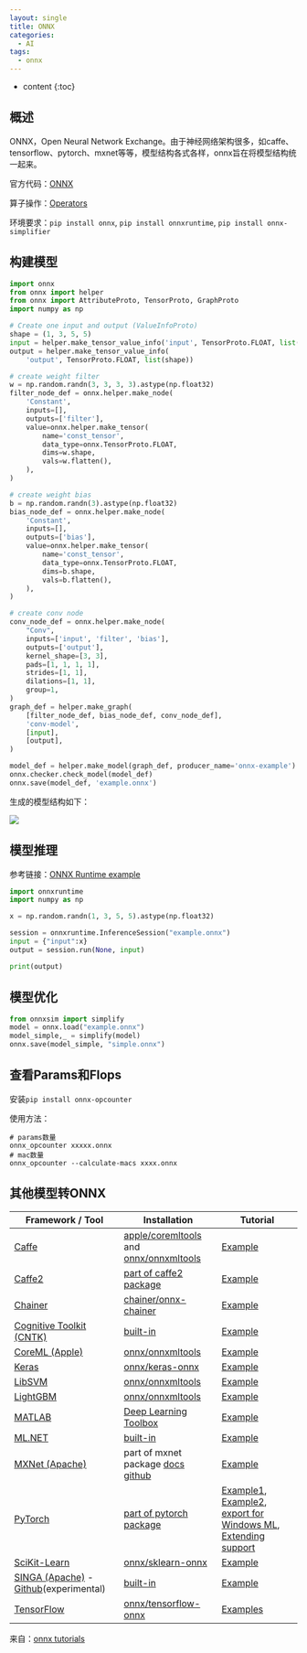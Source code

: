 ```yaml
---
layout: single
title: ONNX
categories:
  - AI
tags:
  - onnx
---
```


* content
{:toc}
## 概述

ONNX，Open Neural Network Exchange。由于神经网络架构很多，如caffe、tensorflow、pytorch、mxnet等等，模型结构各式各样，onnx旨在将模型结构统一起来。

官方代码：[ONNX](https://github.com/onnx/onnx)

算子操作：[Operators](https://github.com/onnx/onnx/blob/master/docs/Operators.md)

环境要求：`pip install onnx`, `pip install onnxruntime`, `pip install onnx-simplifier`

<!--more-->



## 构建模型

``` python
import onnx
from onnx import helper
from onnx import AttributeProto, TensorProto, GraphProto
import numpy as np

# Create one input and output (ValueInfoProto)
shape = (1, 3, 5, 5)
input = helper.make_tensor_value_info('input', TensorProto.FLOAT, list(shape))
output = helper.make_tensor_value_info(
    'output', TensorProto.FLOAT, list(shape))

# create weight filter
w = np.random.randn(3, 3, 3, 3).astype(np.float32)
filter_node_def = onnx.helper.make_node(
    'Constant',
    inputs=[],
    outputs=['filter'],
    value=onnx.helper.make_tensor(
        name='const_tensor',
        data_type=onnx.TensorProto.FLOAT,
        dims=w.shape,
        vals=w.flatten(),
    ),
)

# create weight bias
b = np.random.randn(3).astype(np.float32)
bias_node_def = onnx.helper.make_node(
    'Constant',
    inputs=[],
    outputs=['bias'],
    value=onnx.helper.make_tensor(
        name='const_tensor',
        data_type=onnx.TensorProto.FLOAT,
        dims=b.shape,
        vals=b.flatten(),
    ),
)

# create conv node
conv_node_def = onnx.helper.make_node(
    "Conv",
    inputs=['input', 'filter', 'bias'],
    outputs=['output'],
    kernel_shape=[3, 3],
    pads=[1, 1, 1, 1],
    strides=[1, 1],
    dilations=[1, 1],
    group=1,
)
graph_def = helper.make_graph(
    [filter_node_def, bias_node_def, conv_node_def],
    'conv-model',
    [input],
    [output],
)

model_def = helper.make_model(graph_def, producer_name='onnx-example')
onnx.checker.check_model(model_def)
onnx.save(model_def, 'example.onnx')
```

生成的模型结构如下：

![](https://harmonyhu.github.io/img/onnx_model.jpg)



## 模型推理

参考链接：[ONNX Runtime example](https://www.onnxruntime.ai/python/auto_examples/plot_load_and_predict.html#sphx-glr-auto-examples-plot-load-and-predict-py)

``` python
import onnxruntime
import numpy as np

x = np.random.randn(1, 3, 5, 5).astype(np.float32)

session = onnxruntime.InferenceSession("example.onnx")
input = {"input":x}
output = session.run(None, input)

print(output)
```



## 模型优化

```python
from onnxsim import simplify
model = onnx.load("example.onnx")
model_simple,_ = simplify(model)
onnx.save(model_simple, "simple.onnx")
```



## 查看Params和Flops

安装`pip install onnx-opcounter`

使用方法：

```shell
# params数量
onnx_opcounter xxxxx.onnx
# mac数量
onnx_opcounter --calculate-macs xxxx.onnx
```





## 其他模型转ONNX

| Framework / Tool                                             | Installation                                                 | Tutorial                                                     |
| ------------------------------------------------------------ | ------------------------------------------------------------ | ------------------------------------------------------------ |
| [Caffe](https://github.com/BVLC/caffe)                       | [apple/coremltools](https://github.com/apple/coremltools) and [onnx/onnxmltools](https://github.com/onnx/onnxmltools) | [Example](https://github.com/onnx/onnx-docker/blob/master/onnx-ecosystem/converter_scripts/caffe_coreml_onnx.ipynb) |
| [Caffe2](http://caffe2.ai/)                                  | [part of caffe2 package](https://github.com/pytorch/pytorch/tree/master/caffe2/python/onnx) | [Example](https://github.com/onnx/tutorials/blob/master/tutorials/Caffe2OnnxExport.ipynb) |
| [Chainer](https://chainer.org/)                              | [chainer/onnx-chainer](https://github.com/chainer/onnx-chainer) | [Example](https://github.com/onnx/tutorials/blob/master/tutorials/ChainerOnnxExport.ipynb) |
| [Cognitive Toolkit (CNTK)](https://www.microsoft.com/en-us/cognitive-toolkit/) | [built-in](https://docs.microsoft.com/en-us/cognitive-toolkit/setup-cntk-on-your-machine) | [Example](https://github.com/onnx/tutorials/blob/master/tutorials/CntkOnnxExport.ipynb) |
| [CoreML (Apple)](https://developer.apple.com/documentation/coreml) | [onnx/onnxmltools](https://github.com/onnx/onnxmltools)      | [Example](https://github.com/onnx/onnx-docker/blob/master/onnx-ecosystem/converter_scripts/coreml_onnx.ipynb) |
| [Keras](https://github.com/keras-team/keras)                 | [onnx/keras-onnx](https://github.com/onnx/keras-onnx)        | [Example](https://github.com/onnx/onnx-docker/blob/master/onnx-ecosystem/converter_scripts/keras_onnx.ipynb) |
| [LibSVM](https://github.com/cjlin1/libsvm)                   | [onnx/onnxmltools](https://github.com/onnx/onnxmltools)      | [Example](https://github.com/onnx/onnx-docker/blob/master/onnx-ecosystem/converter_scripts/libsvm_onnx.ipynb) |
| [LightGBM](https://github.com/Microsoft/LightGBM)            | [onnx/onnxmltools](https://github.com/onnx/onnxmltools)      | [Example](https://github.com/onnx/onnx-docker/blob/master/onnx-ecosystem/converter_scripts/lightgbm_onnx.ipynb) |
| [MATLAB](https://www.mathworks.com/)                         | [Deep Learning Toolbox](https://www.mathworks.com/matlabcentral/fileexchange/67296) | [Example](https://www.mathworks.com/help/deeplearning/ref/exportonnxnetwork.html) |
| [ML.NET](https://github.com/dotnet/machinelearning/)         | [built-in](https://www.nuget.org/packages/Microsoft.ML/)     | [Example](https://github.com/dotnet/machinelearning/blob/master/test/Microsoft.ML.Tests/OnnxConversionTest.cs) |
| [MXNet (Apache)](http://mxnet.incubator.apache.org/)         | part of mxnet package [docs](http://mxnet.incubator.apache.org/api/python/contrib/onnx.html) [github](https://github.com/apache/incubator-mxnet/tree/master/python/mxnet/contrib/onnx) | [Example](https://github.com/onnx/tutorials/blob/master/tutorials/MXNetONNXExport.ipynb) |
| [PyTorch](http://pytorch.org/)                               | [part of pytorch package](http://pytorch.org/docs/master/onnx.html) | [Example1](https://pytorch.org/tutorials/advanced/super_resolution_with_onnxruntime.html), [Example2](https://github.com/onnx/tutorials/blob/master/tutorials/PytorchOnnxExport.ipynb), [export for Windows ML](https://github.com/onnx/tutorials/blob/master/tutorials/ExportModelFromPyTorchForWinML.md), [Extending support](https://github.com/onnx/tutorials/blob/master/tutorials/PytorchAddExportSupport.md) |
| [SciKit-Learn](http://scikit-learn.org/)                     | [onnx/sklearn-onnx](https://github.com/onnx/sklearn-onnx)    | [Example](http://onnx.ai/sklearn-onnx/index.html)            |
| [SINGA (Apache)](http://singa.apache.org/) - [Github](https://github.com/apache/incubator-singa/blob/master/python/singa/sonnx.py)(experimental) | [built-in](https://github.com/apache/incubator-singa/blob/master/doc/en/docs/installation.md) | [Example](https://github.com/apache/incubator-singa/tree/master/examples/onnx) |
| [TensorFlow](https://www.tensorflow.org/)                    | [onnx/tensorflow-onnx](https://github.com/onnx/tensorflow-onnx) | [Examples](https://github.com/onnx/tutorials/blob/master/tutorials/TensorflowToOnnx-1.ipynb) |

来自：[onnx tutorials](https://github.com/onnx/tutorials)


